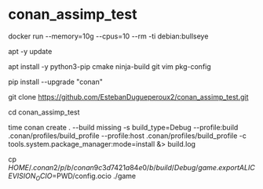 # conan_assimp_test

docker run --memory=10g --cpus=10 --rm -ti debian:bullseye

apt -y update

apt install -y python3-pip cmake ninja-build git vim pkg-config

pip install --upgrade "conan"

git clone https://github.com/EstebanDugueperoux2/conan_assimp_test.git

cd conan_assimp_test

time conan create . --build missing -s build_type=Debug --profile:build .conan/profiles/build_profile --profile:host .conan/profiles/build_profile -c tools.system.package_manager:mode=install &> build.log

cp $HOME/.conan2/p/b/conan9c3d7421a84e0/b/build/Debug/game .
export ALICEVISION_OCIO=$PWD/config.ocio
./game
